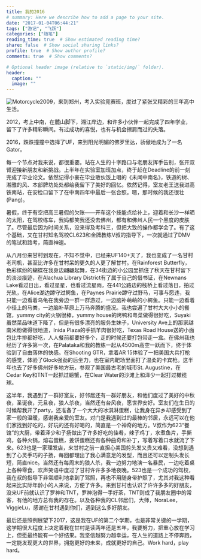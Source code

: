 ```yaml
---
title: 我的2016
# summary: Here we describe how to add a page to your site.
date: "2017-01-04T06:44:21"
tags: ["游记", "飞跃"]
categories: ["随笔"]
reading_time: true  # Show estimated reading time?
share: false  # Show social sharing links?
profile: true  # Show author profile?
comments: true  # Show comments?

# Optional header image (relative to `static/img/` folder).
header:
  caption: ""
  image: ""
---
```

![Motorcycle](/img/outlook.jpg)2009，来到郑州，考入实验竞赛班，度过了紧张又精彩的三年高中生活。

2012，考上中南，在麓山脚下，湘江岸边，和许多小伙伴一起完成了四年学业，留下了许多精彩瞬间。有过成功的喜悦，也有与机会擦肩而过的失落。

2016，跌跌撞撞中选择了UF，来到阳光明媚的佛罗里达，骄傲地成为了一名Gator。

每一个节点对我来说，都很重要。站在人生的十字路口与老朋友挥手告别，张开双臂迎接新朋友和新挑战。上半年在实验室加班加点，终于赶在Deadline的前一刻完成了毕业论文。依然记得小豪在毕业散伙饭上唱的《未闻中南名》，铁道的树、湘雅的风、本部牌坊处处都给我留下了美好的回忆。依然记得，室友老王送我进高铁南站，在安检口留下了在中南四年中最后一张合照。嗯，那时候的我还很壮(Pang)。

暑假，终于有空把高三暑假的欠账——开车这个技能点给补上，迎着和长沙一样晒的太阳，在驾校练车，我妈都笑我还没去佛州，都有和佛州人民一个黑度的皮肤了。尽管最后因为时间关系，没来得及考科三，但把大致的操作都学会了。有了这个基础，又在甘村知名驾校CL623和金牌教练V叔的指导下，一次就通过了DMV的笔试和路考，简直神速。

从八月份来甘村到现在，不知不觉中，已经来UF140+天了，我也变成了一名甘村老司机，甚至比许多在甘村呆的更久的人更了解甘村。在Rainforest Butterfly，色彩缤纷的蝴蝶在我身边翩翩起舞，在34街边的小公园里抓住了秋天在甘村留下的淡淡痕迹，在Alachua Library District有了属于自己的借书证，在Newnans Lake看过日出，看过星星，也看过流星雨，在441公路边的栈桥上看过落日，拍过光轨，在Alice湖边蹲守过鳄鱼，在Paynes Prairie蹲守过野马，可事与愿违，我只能一边看着乌龟在我旁边一群一群游过，一边脑补萌萌的小鳄鱼。只能一边看着小径上的马粪，一边脑补草原上万马奔腾的盛况。我也尝遍了甘村大大小小的餐馆，yummy city的火锅很棒，yummy house的烤鸭和粤菜做得很好吃，Suyaki虽然菜品味道下降了，但是有很多漂亮的服务生妹子，University Ave上的那家越南米粉做得很地道，Inida Plaza的手抓羊肉很好吃，Texas Road House送的小面包比牛排都好吃，人人餐前都要好多个，走的时候还要打包带走一盒。在佛州我也经历了许多第一次，在Palataka和我的教练一起从4500m高空一跃而下，终于体验到了自由落体的快感。在Shooting GTR，拿着AR 15体验了一把美国大兵打枪的感觉，体验了Glock强劲的后坐力，也在室内靶场里面打了温柔的卡宾枪。这半年也去了好多佛州好多地方玩，参观了美国最古老的城市St. Augustine，在Cedar Key和TNT一起抓过螃蟹，在Clear Water的沙滩上和泽少一起打过橄榄球。

这半年，我遇到了一群好室友，好邻居还有一群好朋友，和他们度过了美好的中秋夜，圣诞夜，元旦夜，狼人杀夜，当然还有台风夜，愿世界安好。室友们在生日的时候帮我开了party，还准备了一个大大的冰淇淋蛋糕，让我身在异乡却感受到了家一般的温暖，感谢我亲爱的室友。对门是我遇到过的最棒的邻居，永远可以在他们家找到好吃的，好玩的还有好喝的，简直是一个神奇的地方。V叔作为623“餐馆”的大厨，带着泽少和子扬做出了许多好吃的佳肴，辣子鸡丁，水煮鱼片，手撕鸡，各种火锅，熔岩蛋糕，姜饼蛋糕还有各种曲奇和补丁，写着写着口水就流了下来。623也是一家理发店，来甘村之前一直担心美国剪头发又贵又难看，没想到遇到了心灵手巧的子扬，每回都理出了我心满意足的发型，而且还可以定制头发长短，简直nice。当然还有每周末的狼人杀，我一边努力地演一名暴民，一边吃着桌上各种零食，欢声笑语中度过了甘村许许多多地夜晚。523也是一个成功的驾校，我在叔的指导下非常顺利地拿到了驾照，再也不用随身带护照了，尤其对我这种看起来比实际年龄小的人来说，方便了许多。来到甘村也认识了许许多多的好朋友，没来UF前就认识了罗神和TNT，罗神泡得一手好茶，TNT则成了我朋友圈中的常客，有他的地方总有我的存在。以及各种我的CL邻居们，大师，NoraLee，ViggieLu，感谢在甘村遇到你们，遇到这么多好朋友。
<!-- 还有我的河南老乡，我的好朋友也是我的英语学习榜样Lu，从候机厅的相遇，到甘村的相熟，在Gatornight，甘村游行，练车留下了许许多多美好的回忆，还有从MOMA带回的日历本，质感超级棒，帮助我摆脱直男审美，哈哈。 -->

最后还是照例展望下2017，这是我在UF的第二个学期，也是非常关键的一学期，这学期很大程度上决定着我在甘村是读两年还是五年，我要努力，把重心放在学习上，但愿最终能有一个好结果。我坚信越努力越幸运，在人生的道路上不停奔跑，一定能发现更大的世界，拥抱更好的未来，成就更好的自己。Work hard，play hard。
<!-- 祝福自己一切顺利，在人生中也能追到20多年未曾谋面的那个她。 -->